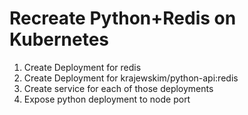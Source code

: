 # Recreate Python+Redis on Kubernetes


1. Create Deployment for redis
2. Create Deployment for krajewskim/python-api:redis
3. Create service for each of those deployments
4. Expose python deployment to node port